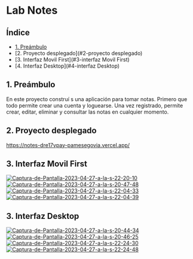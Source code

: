 # Lab Notes

## Índice

* [1. Preámbulo](#1-preámbulo)
* [2. Proyecto desplegado](#2-proyecto desplegado)
* [3. Interfaz Movil First](#3-interfaz Movil First)
* [4. Interfaz Desktop](#4-interfaz Desktop)


## 1. Preámbulo

En este proyecto construí s una aplicación para tomar notas. Primero que todo permite crear una cuenta y loguearse. Una vez registrado, permite crear, editar, eliminar y consultar las notas en cualquier momento.



## 2. Proyecto desplegado
https://notes-dre17vpay-pamesegovia.vercel.app/


## 3. Interfaz Movil First
<a href="https://ibb.co/ySvKF46"><img src="https://i.ibb.co/4dvCR18/Captura-de-Pantalla-2023-04-27-a-la-s-22-20-10.png" alt="Captura-de-Pantalla-2023-04-27-a-la-s-22-20-10" border="0"></a>
<a href="https://ibb.co/YR9fBwC"><img src="https://i.ibb.co/p0D4j57/Captura-de-Pantalla-2023-04-27-a-la-s-20-47-48.png" alt="Captura-de-Pantalla-2023-04-27-a-la-s-20-47-48" border="0"></a>
<a href="https://ibb.co/D4c49rB"><img src="https://i.ibb.co/9nKnbZx/Captura-de-Pantalla-2023-04-27-a-la-s-22-04-33.png" alt="Captura-de-Pantalla-2023-04-27-a-la-s-22-04-33" border="0"></a>
<a href="https://ibb.co/NnD4cqv"><img src="https://i.ibb.co/7NM9sDf/Captura-de-Pantalla-2023-04-27-a-la-s-22-04-39.png" alt="Captura-de-Pantalla-2023-04-27-a-la-s-22-04-39" border="0"></a>


## 3. Interfaz Desktop
<a href="https://ibb.co/1vnHHXp"><img src="https://i.ibb.co/kHyYYDr/Captura-de-Pantalla-2023-04-27-a-la-s-20-44-34.png" alt="Captura-de-Pantalla-2023-04-27-a-la-s-20-44-34" border="0"></a>
<a href="https://ibb.co/8sYnQS7"><img src="https://i.ibb.co/3dR5PLC/Captura-de-Pantalla-2023-04-27-a-la-s-20-46-25.png" alt="Captura-de-Pantalla-2023-04-27-a-la-s-20-46-25" border="0"></a>
<a href="https://ibb.co/dPWr3zG"><img src="https://i.ibb.co/N9VskHZ/Captura-de-Pantalla-2023-04-27-a-la-s-22-24-30.png" alt="Captura-de-Pantalla-2023-04-27-a-la-s-22-24-30" border="0"></a>
<a href="https://ibb.co/MBXsnhg"><img src="https://i.ibb.co/GHh07Jd/Captura-de-Pantalla-2023-04-27-a-la-s-22-24-48.png" alt="Captura-de-Pantalla-2023-04-27-a-la-s-22-24-48" border="0"></a>

